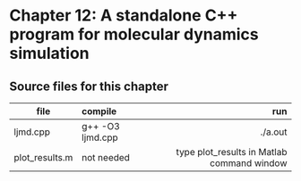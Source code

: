 # Chapter 12: A standalone C++ program for molecular dynamics simulation

## Source files for this chapter

| file   |      compile      |  run |
|----------|:-------------|------:|
| ljmd.cpp |  g++ -O3 ljmd.cpp | ./a.out |
| plot_results.m |  not needed | type plot_results in Matlab command window |
